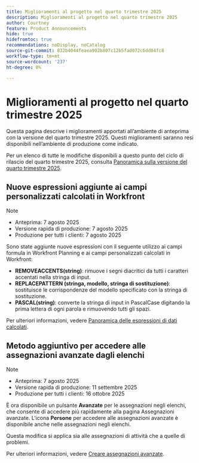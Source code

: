 ```yaml
---
title: Miglioramenti al progetto nel quarto trimestre 2025
description: Miglioramenti al progetto nel quarto trimestre 2025
author: Courtney
feature: Product Announcements
hide: true
hidefromtoc: true
recommendations: noDisplay, noCatalog
source-git-commit: 832b4044feaea902b807c12b5fad072c6dd04fc8
workflow-type: tm+mt
source-wordcount: '237'
ht-degree: 0%

---
```


# Miglioramenti al progetto nel quarto trimestre 2025

Questa pagina descrive i miglioramenti apportati all’ambiente di anteprima con la versione del quarto trimestre 2025. Questi miglioramenti saranno resi disponibili nell’ambiente di produzione come indicato.

Per un elenco di tutte le modifiche disponibili a questo punto del ciclo di rilascio del quarto trimestre 2025, consulta [Panoramica sulla versione del quarto trimestre 2025](/help/quicksilver/product-announcements/product-releases/25-q4-release-activity/25-q4-release-overview.md).

## Nuove espressioni aggiunte ai campi personalizzati calcolati in Workfront

>[!NOTE]
>
>* Anteprima: 7 agosto 2025
>* Versione rapida di produzione: 7 agosto 2025
>* Produzione per tutti i clienti: 7 agosto 2025

Sono state aggiunte nuove espressioni con il seguente utilizzo ai campi formula in Workfront Planning e ai campi personalizzati calcolati in Workfront:

* **REMOVEACCENTS(string)**: rimuove i segni diacritici da tutti i caratteri accentati nella stringa di input.
* **REPLACEPATTERN (stringa, modello, stringa di sostituzione)**: sostituisce le corrispondenze del modello specificato con la stringa di sostituzione.
* **PASCAL(string)**: converte la stringa di input in PascalCase digitando la prima lettera di ogni parola e rimuovendo tutti gli spazi.

Per ulteriori informazioni, vedere [Panoramica delle espressioni di dati calcolati](/help/quicksilver/reports-and-dashboards/reports/calc-cstm-data-reports/calculated-data-expressions.md).

## Metodo aggiuntivo per accedere alle assegnazioni avanzate dagli elenchi

>[!NOTE]
>
>* Anteprima: 7 agosto 2025
>* Versione rapida di produzione: 11 settembre 2025
>* Produzione per tutti i clienti: 16 ottobre 2025

È ora disponibile un pulsante **Avanzate** per le assegnazioni negli elenchi, che consente di accedere più rapidamente alla pagina Assegnazioni avanzate. L&#39;icona **Persone** per accedere alle assegnazioni avanzate è disponibile anche nelle assegnazioni negli elenchi.

Questa modifica si applica sia alle assegnazioni di attività che a quelle di problemi.

Per ulteriori informazioni, vedere [Creare assegnazioni avanzate](/help/quicksilver/manage-work/tasks/assign-tasks/create-advanced-assignments.md).

